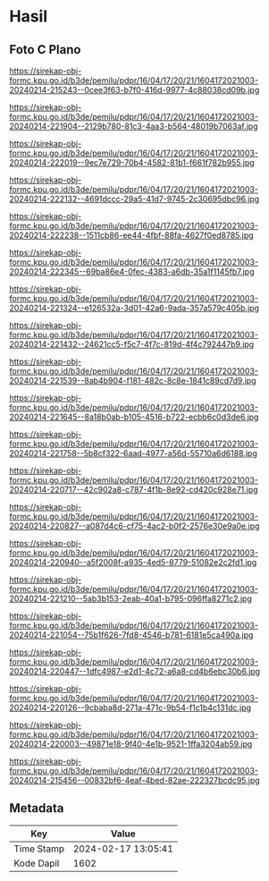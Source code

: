 # Hasil

## Foto C Plano

https://sirekap-obj-formc.kpu.go.id/b3de/pemilu/pdpr/16/04/17/20/21/1604172021003-20240214-215243--0cee3f63-b7f0-416d-9977-4c88038cd09b.jpg

https://sirekap-obj-formc.kpu.go.id/b3de/pemilu/pdpr/16/04/17/20/21/1604172021003-20240214-221904--2129b780-81c3-4aa3-b564-48019b7063af.jpg

https://sirekap-obj-formc.kpu.go.id/b3de/pemilu/pdpr/16/04/17/20/21/1604172021003-20240214-222019--9ec7e729-70b4-4582-81b1-f661f782b955.jpg

https://sirekap-obj-formc.kpu.go.id/b3de/pemilu/pdpr/16/04/17/20/21/1604172021003-20240214-222132--4691dccc-29a5-41d7-9745-2c30695dbc96.jpg

https://sirekap-obj-formc.kpu.go.id/b3de/pemilu/pdpr/16/04/17/20/21/1604172021003-20240214-222238--1511cb86-ee44-4fbf-88fa-4627f0ed8785.jpg

https://sirekap-obj-formc.kpu.go.id/b3de/pemilu/pdpr/16/04/17/20/21/1604172021003-20240214-222345--69ba86e4-0fec-4383-a6db-35a1f1145fb7.jpg

https://sirekap-obj-formc.kpu.go.id/b3de/pemilu/pdpr/16/04/17/20/21/1604172021003-20240214-221324--e126532a-3d01-42a6-9ada-357a579c405b.jpg

https://sirekap-obj-formc.kpu.go.id/b3de/pemilu/pdpr/16/04/17/20/21/1604172021003-20240214-221432--24621cc5-f5c7-4f7c-819d-4f4c792447b9.jpg

https://sirekap-obj-formc.kpu.go.id/b3de/pemilu/pdpr/16/04/17/20/21/1604172021003-20240214-221539--8ab4b904-f181-482c-8c8e-1841c89cd7d9.jpg

https://sirekap-obj-formc.kpu.go.id/b3de/pemilu/pdpr/16/04/17/20/21/1604172021003-20240214-221645--8a18b0ab-b105-4516-b722-ecbb6c0d3de6.jpg

https://sirekap-obj-formc.kpu.go.id/b3de/pemilu/pdpr/16/04/17/20/21/1604172021003-20240214-221758--5b8cf322-6aad-4977-a56d-55710a6d6188.jpg

https://sirekap-obj-formc.kpu.go.id/b3de/pemilu/pdpr/16/04/17/20/21/1604172021003-20240214-220717--42c902a8-c787-4f1b-8e92-cd420c928e71.jpg

https://sirekap-obj-formc.kpu.go.id/b3de/pemilu/pdpr/16/04/17/20/21/1604172021003-20240214-220827--a087d4c6-cf75-4ac2-b0f2-2576e30e9a0e.jpg

https://sirekap-obj-formc.kpu.go.id/b3de/pemilu/pdpr/16/04/17/20/21/1604172021003-20240214-220940--a5f2008f-a935-4ed5-8779-51082e2c2fd1.jpg

https://sirekap-obj-formc.kpu.go.id/b3de/pemilu/pdpr/16/04/17/20/21/1604172021003-20240214-221210--5ab3b153-2eab-40a1-b795-096ffa8271c2.jpg

https://sirekap-obj-formc.kpu.go.id/b3de/pemilu/pdpr/16/04/17/20/21/1604172021003-20240214-221054--75b1f626-7fd8-4546-b781-6181e5ca490a.jpg

https://sirekap-obj-formc.kpu.go.id/b3de/pemilu/pdpr/16/04/17/20/21/1604172021003-20240214-220447--1dfc4987-e2d1-4c72-a6a8-cd4b6ebc30b6.jpg

https://sirekap-obj-formc.kpu.go.id/b3de/pemilu/pdpr/16/04/17/20/21/1604172021003-20240214-220126--9cbaba8d-271a-471c-9b54-f1c1b4c131dc.jpg

https://sirekap-obj-formc.kpu.go.id/b3de/pemilu/pdpr/16/04/17/20/21/1604172021003-20240214-220003--49871e18-9f40-4e1b-9521-1ffa3204ab59.jpg

https://sirekap-obj-formc.kpu.go.id/b3de/pemilu/pdpr/16/04/17/20/21/1604172021003-20240214-215456--00832bf6-4eaf-4bed-82ae-222327bcdc95.jpg


## Metadata

| Key        | Value               |
| ---------- | ------------------- |
| Time Stamp | 2024-02-17 13:05:41 |
| Kode Dapil | 1602                |



